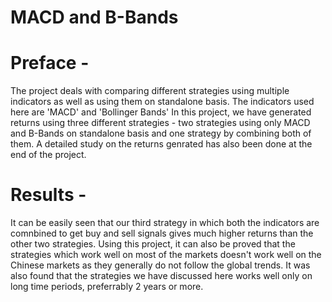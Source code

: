 # MACD and B-Bands 
# Preface -
The project deals with comparing different strategies using multiple indicators as well as using them on standalone basis. 
The indicators used here are 'MACD' and 'Bollinger Bands'
In this project, we have generated returns using three different strategies - two strategies using only MACD and B-Bands on standalone basis and one strategy by combining both of them.
A detailed study on the returns genrated has also been done at the end of the project.
# Results -
It can be easily seen that our third strategy in which both the indicators are comnbined to get buy and sell signals gives much higher returns than the other two strategies.
Using this project, it can also be proved that the strategies which work well on most of the markets doesn't work well on the Chinese markets as they generally do not follow the global trends.
It was also found that the strategies we have discussed here works well only on long time periods, preferrably 2 years or more.
